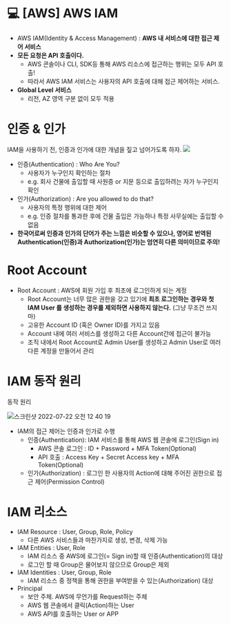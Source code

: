 💻 [AWS] AWS IAM
=================
* AWS IAM(Identity & Access Management) : **AWS 내 서비스에 대한 접근 제어 서비스**
* **모든 요청은 API 호출이다.**
  * AWS 콘솔이나 CLI, SDK등 통해 AWS 리소스에 접근하는 행위는 모두 API 호출!
  * 따라서 AWS IAM 서비스는 사용자의 API 호출에 대해 접근 제어하는 서비스. 
* **Global Level 서비스**
  * 리전, AZ 영역 구분 없이 모두 적용

# 인증 & 인가
IAM을 사용하기 전, 인증과 인가에 대한 개념을 짚고 넘어가도록 하자.
![](https://images.velog.io/images/dustjs159/post/d0ce58f3-cd3f-4145-92f6-4428175ce225/%E1%84%89%E1%85%B3%E1%84%8F%E1%85%B3%E1%84%85%E1%85%B5%E1%86%AB%E1%84%89%E1%85%A3%E1%86%BA%202022-03-20%20%E1%84%8B%E1%85%A9%E1%84%92%E1%85%AE%205.32.06.png)

* 인증(Authentication) : Who Are You?
  * 사용자가 누구인지 확인하는 절차
  * e.g. 회사 건물에 출입할 때 사원증 or 지문 등으로 출입하려는 자가 누구인지 확인
* 인가(Authorization) : Are you allowed to do that?
  * 사용자의 특정 행위에 대한 제어
  * e.g. 인증 절차를 통과한 후에 건물 출입은 가능하나 특정 사무실에는 출입할 수 없음
* **한국어로써 인증과 인가의 단어가 주는 느낌은 비슷할 수 있으나, 영어로 번역된 Authentication(인증)과 Authorization(인가)는 엄연히 다른 의미이므로 주의!**

# Root Account
* Root Account : AWS에 회원 가입 후 최초에 로그인하게 되는 계정
  * Root Account는 너무 많은 권한을 갖고 있기에 **최초 로그인하는 경우와 첫 IAM User 를 생성하는 경우를 제외하면 사용하지 않는다.** (그냥 무조건 쓰지 마)
  * 고유한 Account ID (혹은 Owner ID)를 가지고 있음
  * Account 내에 여러 서비스를 생성하고 다른 Account간에 접근이 불가능 
  * 조직 내에서 Root Account로 Admin User를 생성하고 Admin User로 여러 다른 계정을 만들어서 관리 

# IAM 동작 원리
동작 원리

![스크린샷 2022-07-22 오전 12 40 19](https://user-images.githubusercontent.com/57285121/180255247-457ac69f-6a2b-4171-8ef4-a371b7c1ad7f.png)

* IAM의 접근 제어는 인증과 인가로 수행
  * 인증(Authentication): IAM 서비스를 통해 AWS 웹 콘솔에 로그인(Sign in)
    * AWS 콘솔 로그인 : ID + Password + MFA Token(Optional)
    * API 호출 : Access Key + Secret Access key + MFA Token(Optional)
  * 인가(Authorization) : 로그인 한 사용자의 Action에 대해 주어진 권한으로 접근 제어(Permission Control)

# IAM 리소스 
* IAM Resource : User, Group, Role, Policy
  * 다른 AWS 서비스들과 마찬가지로 생성, 변경, 삭제 가능
* IAM Entities : User, Role
  * IAM 리소스 중 AWS에 로그인(= Sign in)할 때 인증(Authentication)의 대상
  * 로그인 할 때 Group은 물어보지 않으므로 Group은 제외
* IAM Identities : User, Group, Role
  * IAM 리소스 중 정책을 통해 권한을 부여받을 수 있는(Authorization) 대상
* Principal
  * 보안 주체. AWS에 무언가를 Request하는 주체
  * AWS 웹 콘솔에서 클릭(Action)하는 User
  * AWS API를 호출하는 User or APP


